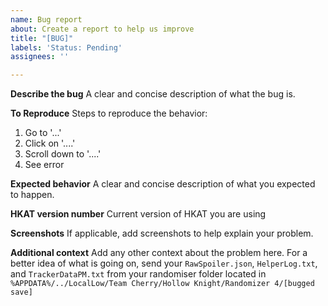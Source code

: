 ```yaml
---
name: Bug report
about: Create a report to help us improve
title: "[BUG]"
labels: 'Status: Pending'
assignees: ''

---
```


**Describe the bug**
A clear and concise description of what the bug is.

**To Reproduce**
Steps to reproduce the behavior:
1. Go to '...'
2. Click on '....'
3. Scroll down to '....'
4. See error

**Expected behavior**
A clear and concise description of what you expected to happen.

**HKAT version number**
Current version of HKAT you are using

**Screenshots**
If applicable, add screenshots to help explain your problem.

**Additional context**
Add any other context about the problem here.
For a better idea of what is going on, send your `RawSpoiler.json`, `HelperLog.txt`, and `TrackerDataPM.txt` from your randomiser folder located in `%APPDATA%/../LocalLow/Team Cherry/Hollow Knight/Randomizer 4/[bugged save]`
